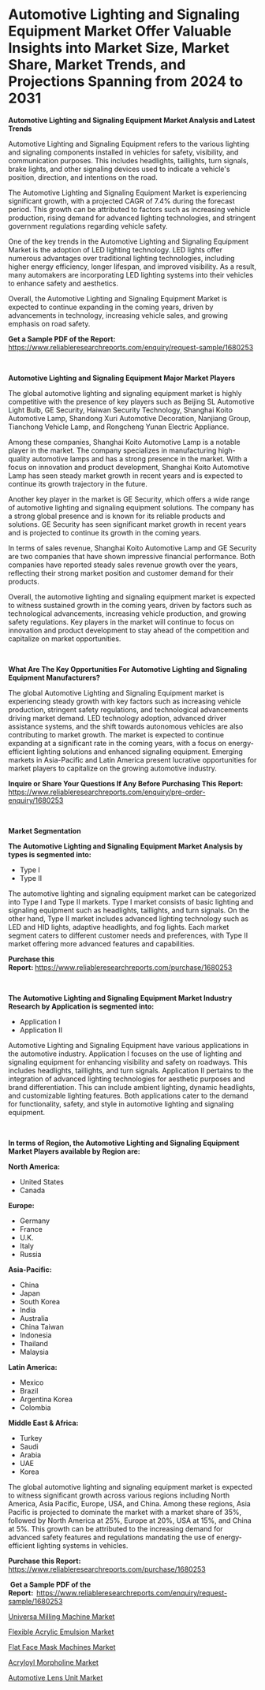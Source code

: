 <p><h1>Automotive Lighting and Signaling Equipment Market Offer Valuable Insights into Market Size, Market Share, Market Trends, and Projections Spanning from 2024 to 2031</h1></p><p><strong>Automotive Lighting and Signaling Equipment Market Analysis and Latest Trends</strong></p>
<p><p>Automotive Lighting and Signaling Equipment refers to the various lighting and signaling components installed in vehicles for safety, visibility, and communication purposes. This includes headlights, taillights, turn signals, brake lights, and other signaling devices used to indicate a vehicle's position, direction, and intentions on the road.</p><p>The Automotive Lighting and Signaling Equipment Market is experiencing significant growth, with a projected CAGR of 7.4% during the forecast period. This growth can be attributed to factors such as increasing vehicle production, rising demand for advanced lighting technologies, and stringent government regulations regarding vehicle safety.</p><p>One of the key trends in the Automotive Lighting and Signaling Equipment Market is the adoption of LED lighting technology. LED lights offer numerous advantages over traditional lighting technologies, including higher energy efficiency, longer lifespan, and improved visibility. As a result, many automakers are incorporating LED lighting systems into their vehicles to enhance safety and aesthetics.</p><p>Overall, the Automotive Lighting and Signaling Equipment Market is expected to continue expanding in the coming years, driven by advancements in technology, increasing vehicle sales, and growing emphasis on road safety.</p></p>
<p><strong>Get a Sample PDF of the Report:&nbsp;</strong> <a href="https://www.reliableresearchreports.com/enquiry/request-sample/1680253">https://www.reliableresearchreports.com/enquiry/request-sample/1680253</a></p>
<p>&nbsp;</p>
<p><strong>Automotive Lighting and Signaling Equipment Major Market Players</strong></p>
<p><p>The global automotive lighting and signaling equipment market is highly competitive with the presence of key players such as Beijing SL Automotive Light Bulb, GE Security, Haiwan Security Technology, Shanghai Koito Automotive Lamp, Shandong Xuri Automotive Decoration, Nanjiang Group, Tianchong Vehicle Lamp, and Rongcheng Yunan Electric Appliance.</p><p>Among these companies, Shanghai Koito Automotive Lamp is a notable player in the market. The company specializes in manufacturing high-quality automotive lamps and has a strong presence in the market. With a focus on innovation and product development, Shanghai Koito Automotive Lamp has seen steady market growth in recent years and is expected to continue its growth trajectory in the future.</p><p>Another key player in the market is GE Security, which offers a wide range of automotive lighting and signaling equipment solutions. The company has a strong global presence and is known for its reliable products and solutions. GE Security has seen significant market growth in recent years and is projected to continue its growth in the coming years.</p><p>In terms of sales revenue, Shanghai Koito Automotive Lamp and GE Security are two companies that have shown impressive financial performance. Both companies have reported steady sales revenue growth over the years, reflecting their strong market position and customer demand for their products.</p><p>Overall, the automotive lighting and signaling equipment market is expected to witness sustained growth in the coming years, driven by factors such as technological advancements, increasing vehicle production, and growing safety regulations. Key players in the market will continue to focus on innovation and product development to stay ahead of the competition and capitalize on market opportunities.</p></p>
<p>&nbsp;</p>
<p><strong>What Are The Key Opportunities For Automotive Lighting and Signaling Equipment Manufacturers?</strong></p>
<p><p>The global Automotive Lighting and Signaling Equipment market is experiencing steady growth with key factors such as increasing vehicle production, stringent safety regulations, and technological advancements driving market demand. LED technology adoption, advanced driver assistance systems, and the shift towards autonomous vehicles are also contributing to market growth. The market is expected to continue expanding at a significant rate in the coming years, with a focus on energy-efficient lighting solutions and enhanced signaling equipment. Emerging markets in Asia-Pacific and Latin America present lucrative opportunities for market players to capitalize on the growing automotive industry.</p></p>
<p><strong>Inquire or Share Your Questions If Any Before Purchasing This Report:</strong> <a href="https://www.reliableresearchreports.com/enquiry/pre-order-enquiry/1680253">https://www.reliableresearchreports.com/enquiry/pre-order-enquiry/1680253</a></p>
<p>&nbsp;</p>
<p><strong>Market Segmentation</strong></p>
<p><strong>The Automotive Lighting and Signaling Equipment Market Analysis by types is segmented into:</strong></p>
<p><ul><li>Type I</li><li>Type II</li></ul></p>
<p><p>The automotive lighting and signaling equipment market can be categorized into Type I and Type II markets. Type I market consists of basic lighting and signaling equipment such as headlights, taillights, and turn signals. On the other hand, Type II market includes advanced lighting technology such as LED and HID lights, adaptive headlights, and fog lights. Each market segment caters to different customer needs and preferences, with Type II market offering more advanced features and capabilities.</p></p>
<p><strong>Purchase this Report:&nbsp;</strong><a href="https://www.reliableresearchreports.com/purchase/1680253">https://www.reliableresearchreports.com/purchase/1680253</a></p>
<p>&nbsp;</p>
<p><strong>The Automotive Lighting and Signaling Equipment Market Industry Research by Application is segmented into:</strong></p>
<p><ul><li>Application I</li><li>Application II</li></ul></p>
<p><p>Automotive Lighting and Signaling Equipment have various applications in the automotive industry. Application I focuses on the use of lighting and signaling equipment for enhancing visibility and safety on roadways. This includes headlights, taillights, and turn signals. Application II pertains to the integration of advanced lighting technologies for aesthetic purposes and brand differentiation. This can include ambient lighting, dynamic headlights, and customizable lighting features. Both applications cater to the demand for functionality, safety, and style in automotive lighting and signaling equipment.</p></p>
<p>&nbsp;</p>
<p><strong>In terms of Region, the Automotive Lighting and Signaling Equipment Market Players available by Region are:</strong></p>
<p>
    <p> <strong> North America: </strong>
        <ul>
            <li>United States</li>
            <li>Canada</li>
        </ul>
        </p> 
    <p> <strong> Europe: </strong>
        <ul>
            <li>Germany</li>
            <li>France</li>
            <li>U.K.</li>
            <li>Italy</li>
            <li>Russia</li>
        </ul>
        </p> 
    <p> <strong> Asia-Pacific: </strong>
        <ul>
            <li>China</li>
            <li>Japan</li>
            <li>South Korea</li>
            <li>India</li>
            <li>Australia</li>
            <li>China Taiwan</li>
            <li>Indonesia</li>
            <li>Thailand</li>
            <li>Malaysia</li>
        </ul>
        </p> 
    <p> <strong> Latin America: </strong>
        <ul>
            <li>Mexico</li>
            <li>Brazil</li>
            <li>Argentina Korea</li>
            <li>Colombia</li>
        </ul>
        </p> 
    <p> <strong> Middle East & Africa: </strong>
        <ul>
            <li>Turkey</li>
            <li>Saudi</li>
            <li>Arabia</li>
            <li>UAE</li>
            <li>Korea</li>
        </ul>
    </p>
    </p>
<p><p>The global automotive lighting and signaling equipment market is expected to witness significant growth across various regions including North America, Asia Pacific, Europe, USA, and China. Among these regions, Asia Pacific is projected to dominate the market with a market share of 35%, followed by North America at 25%, Europe at 20%, USA at 15%, and China at 5%. This growth can be attributed to the increasing demand for advanced safety features and regulations mandating the use of energy-efficient lighting systems in vehicles.</p></p>
<p><strong>Purchase this Report: </strong><a href="https://www.reliableresearchreports.com/purchase/1680253">https://www.reliableresearchreports.com/purchase/1680253</a></p>
<p>&nbsp;<strong>Get a Sample PDF of the Report:&nbsp;&nbsp;</strong><a href="https://www.reliableresearchreports.com/enquiry/request-sample/1680253">https://www.reliableresearchreports.com/enquiry/request-sample/1680253</a></p>
<p><strong></strong></p>
<p><p><a href="https://github.com/eeaveuhhh/Market-Research-Report-List-1/blob/main/universa-milling-machine-market.md">Universa Milling Machine Market</a></p><p><a href="https://github.com/YashRP12/Market-Research-Report-List-3/blob/main/flexible-acrylic-emulsion-market.md">Flexible Acrylic Emulsion Market</a></p><p><a href="https://github.com/Angelnienowdseej3e45z3p8c/Market-Research-Report-List-1/blob/main/flat-face-mask-machines-market.md">Flat Face Mask Machines Market</a></p><p><a href="https://github.com/brentleyjimmiealvaradoz4l1rea/Market-Research-Report-List-1/blob/main/acryloyl-morpholine-market.md">Acryloyl Morpholine Market</a></p><p><a href="https://github.com/khayangel/Market-Research-Report-List-2/blob/main/automotive-lens-unit-market.md">Automotive Lens Unit Market</a></p></p>
